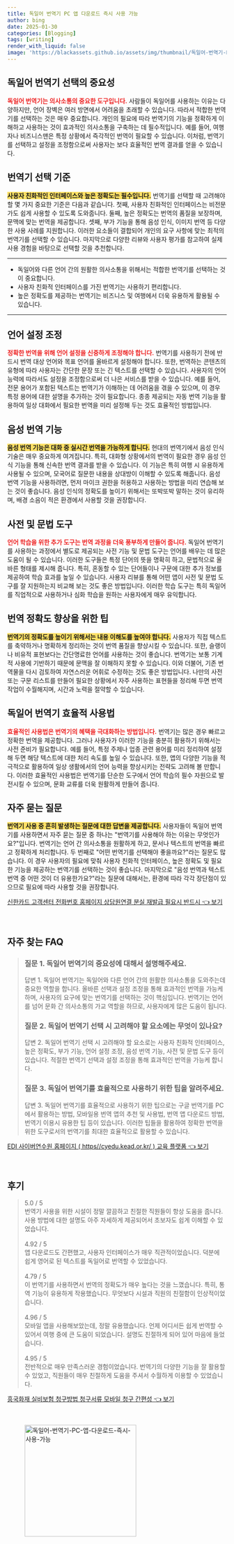 ```yaml
---
title: 독일어 번역기 PC 앱 다운로드 즉시 사용 가능
author: bing
date: 2025-01-30
categories: [Blogging]
tags: [writing]
render_with_liquid: false
image: 'https://blackassets.github.io/assets/img/thumbnail/독일어-번역기-PC-앱-다운로드-즉시-사용-가능.webp'
---
```



<h2 id='독일어_번역기_선택의_중요성'>독일어 번역기 선택의 중요성</h2>

<p><b><span style="color: #ee2323;">독일어 번역기는 의사소통의 중요한 도구입니다.</span></b> 사람들이 독일어를 사용하는 이유는 다양하지만, 언어 장벽은 여러 방면에서 어려움을 초래할 수 있습니다. 따라서 적합한 번역기를 선택하는 것은 매우 중요합니다. 개인의 필요에 따라 번역기의 기능을 정확하게 이해하고 사용하는 것이 효과적인 의사소통을 구축하는 데 필수적입니다. 예를 들어, 여행자나 비즈니스맨은 특정 상황에서 즉각적인 번역이 필요할 수 있습니다. 이처럼, 번역기를 선택하고 설정을 조정함으로써 사용자는 보다 효율적인 번역 결과를 얻을 수 있습니다.</p>

<h2 id='번역기_선택_기준'>번역기 선택 기준</h2>

<p><b><span style="background-color: #ffe066;">사용자 친화적인 인터페이스와 높은 정확도는 필수입니다.</span></b> 번역기를 선택할 때 고려해야 할 몇 가지 중요한 기준은 다음과 같습니다. 첫째, 사용자 친화적인 인터페이스는 비전문가도 쉽게 사용할 수 있도록 도와줍니다. 둘째, 높은 정확도는 번역의 품질을 보장하며, 문맥에 맞는 번역을 제공합니다. 셋째, 부가 기능을 통해 음성 인식, 이미지 번역 등 다양한 사용 사례를 지원합니다. 이러한 요소들이 결합되어 개인의 요구 사항에 맞는 최적의 번역기를 선택할 수 있습니다. 마지막으로 다양한 리뷰와 사용자 평가를 참고하여 실제 사용 경험을 바탕으로 선택할 것을 추천합니다.</p>

<hr />

<ul>
    <li>독일어와 다른 언어 간의 원활한 의사소통을 위해서는 적합한 번역기를 선택하는 것이 중요합니다.</li>
    <li>사용자 친화적 인터페이스를 가진 번역기는 사용하기 편리합니다.</li>
    <li>높은 정확도를 제공하는 번역기는 비즈니스 및 여행에서 더욱 유용하게 활용될 수 있습니다.</li>
</ul>

<hr />

<h2 id='언어_설정_조정'>언어 설정 조정</h2>

<p><b><span style="color: #ee2323;">정확한 번역을 위해 언어 설정을 신중하게 조정해야 합니다.</span></b> 번역기를 사용하기 전에 반드시 번역 대상 언어와 목표 언어를 올바르게 설정해야 합니다. 또한, 번역하는 콘텐츠의 유형에 따라 사용자는 간단한 문장 또는 긴 텍스트를 선택할 수 있습니다. 사용자의 언어 능력에 따라서도 설정을 조정함으로써 더 나은 서비스를 받을 수 있습니다. 예를 들어, 전문 용어가 포함된 텍스트는 번역기가 이해하는 데 어려움을 겪을 수 있으며, 이 경우 특정 용어에 대한 설명을 추가하는 것이 필요합니다. 종종 제공되는 자동 번역 기능을 활용하여 일상 대화에서 필요한 번역을 미리 설정해 두는 것도 효율적인 방법입니다.</p>

<h2 id='음성_번역_기능'>음성 번역 기능</h2>

<p><b><span style="background-color: #ffe066;">음성 번역 기능은 대화 중 실시간 번역을 가능하게 합니다.</span></b> 현대의 번역기에서 음성 인식 기술은 매우 중요하게 여겨집니다. 특히, 대화형 상황에서의 번역이 필요한 경우 음성 인식 기능을 통해 신속한 번역 결과를 받을 수 있습니다. 이 기능은 특히 여행 시 유용하게 사용될 수 있으며, 모국어로 질문한 내용을 상대방이 이해할 수 있도록 해줍니다. 음성 번역 기능을 사용하려면, 먼저 마이크 권한을 허용하고 사용하는 방법을 미리 연습해 보는 것이 좋습니다. 음성 인식의 정확도를 높이기 위해서는 또박또박 말하는 것이 유리하며, 배경 소음이 적은 환경에서 사용할 것을 권장합니다.</p>

<h2 id='사전_및_문법_도구'>사전 및 문법 도구</h2>

<p><b><span style="color: #ee2323;">언어 학습을 위한 추가 도구는 번역 과정을 더욱 풍부하게 만들어 줍니다.</span></b> 독일어 번역기를 사용하는 과정에서 별도로 제공되는 사전 기능 및 문법 도구는 언어를 배우는 데 많은 도움이 될 수 있습니다. 이러한 도구들은 특정 단어의 뜻을 명확히 하고, 문법적으로 올바른 형태를 제시해 줍니다. 특히, 혼동할 수 있는 단어들이나 구문에 대한 추가 정보를 제공하여 학습 효과를 높일 수 있습니다. 사용자 리뷰를 통해 어떤 앱이 사전 및 문법 도구를 잘 지원하는지 비교해 보는 것도 좋은 방법입니다. 이러한 학습 도구는 특히 독일어를 직업적으로 사용하거나 심화 학습을 원하는 사용자에게 매우 유익합니다.</p>

<h2 id='번역_정확도_향상_팁'>번역 정확도 향상을 위한 팁</h2>

<p><b><span style="background-color: #ffe066;">번역기의 정확도를 높이기 위해서는 내용 이해도를 높여야 합니다.</span></b> 사용자가 직접 텍스트를 축약하거나 명확하게 정리하는 것이 번역 품질을 향상시킬 수 있습니다. 또한, 슬랭이나 비유적 표현보다는 간단명료한 언어를 사용하는 것이 좋습니다. 번역기는 보통 기계적 사용에 기반하기 때문에 문맥을 잘 이해하지 못할 수 있습니다. 이와 더불어, 기존 번역물을 다시 검토하여 자연스러운 어휘로 수정하는 것도 좋은 방법입니다. 나만의 사전 또는 구문 리스트를 만들어 필요한 상황에서 자주 사용하는 표현들을 정리해 두면 번역 작업이 수월해지며, 시간과 노력을 절약할 수 있습니다.</p>

<h2 id='독일어_번역기_효율적_사용법'>독일어 번역기 효율적 사용법</h2>

<p><b><span style="color: #ee2323;">효율적인 사용법은 번역기의 혜택을 극대화하는 방법입니다.</span></b> 번역기는 많은 경우 빠르고 정확한 번역을 제공합니다. 그러나 사용자가 이러한 기능을 충분히 활용하기 위해서는 사전 준비가 필요합니다. 예를 들어, 특정 주제나 업종 관련 용어를 미리 정리하여 설정해 두면 해당 텍스트에 대한 처리 속도를 높일 수 있습니다. 또한, 앱의 다양한 기능을 적극적으로 활용하여 일상 생활에서의 언어 능력을 향상시키는 전략도 고려해 볼 만합니다. 이러한 효율적인 사용법은 번역기를 단순한 도구에서 언어 학습의 필수 자원으로 발전시킬 수 있으며, 문화 교류를 더욱 원활하게 만들어 줍니다.</p>

<h2 id='자주_묻는_질문'>자주 묻는 질문</h2>

<p><b><span style="background-color: #ffe066;">번역기 사용 중 흔히 발생하는 질문에 대한 답변을 제공합니다.</span></b> 사용자들이 독일어 번역기를 사용하면서 자주 묻는 질문 중 하나는 "번역기를 사용해야 하는 이유는 무엇인가요?"입니다. 번역기는 언어 간 의사소통을 원활하게 하고, 문서나 텍스트의 번역을 빠르고 정확하게 처리합니다. 두 번째로 "어떤 번역기를 선택해야 좋을까요?"라는 질문도 많습니다. 이 경우 사용자의 필요에 맞춰 사용자 친화적 인터페이스, 높은 정확도 및 필요한 기능을 제공하는 번역기를 선택하는 것이 좋습니다. 마지막으로 "음성 번역과 텍스트 번역 중 어떤 것이 더 유용한가요?"라는 질문에 대해서는, 환경에 따라 각각 장단점이 있으므로 필요에 따라 사용할 것을 권장합니다.</p>


<p><a class="click-button" title="신한카드 고객센터 전화번호 홈페이지 상담원연결 분실 재발급 필요시 반드시" href="https://blackassets.github.io/posts/%EC%8B%A0%ED%95%9C%EC%B9%B4%EB%93%9C-%EA%B3%A0%EA%B0%9D%EC%84%BC%ED%84%B0-%EC%A0%84%ED%99%94%EB%B2%88%ED%98%B8-%ED%99%88%ED%8E%98%EC%9D%B4%EC%A7%80-%EC%83%81%EB%8B%B4%EC%9B%90%EC%97%B0%EA%B2%B0-%EB%B6%84%EC%8B%A4-%EC%9E%AC%EB%B0%9C%EA%B8%89-%ED%95%84%EC%9A%94%EC%8B%9C-%EB%B0%98%EB%93%9C%EC%8B%9C/" rel="dofollow">신한카드 고객센터 전화번호 홈페이지 상담원연결 분실 재발급 필요시 반드시 👈 보기</a></p><br>
<h2 id='자주_찾는_FAQ'>자주 찾는 FAQ</h2>
<div itemscope="" itemtype="https://schema.org/FAQPage"> 
<blockquote> 
<div itemscope="" itemprop="mainEntity" itemtype="https://schema.org/Question"> 
<h3 itemprop="name">질문 1. 독일어 번역기의 중요성에 대해서 설명해주세요.</h3> 
<div itemscope="" itemprop="acceptedAnswer" itemtype="https://schema.org/Answer"> 
<span itemprop="text"> 
<p>답변 1. 독일어 번역기는 독일어와 다른 언어 간의 원활한 의사소통을 도와주는데 중요한 역할을 합니다. 올바른 선택과 설정 조정을 통해 효과적인 번역을 가능케 하며, 사용자의 요구에 맞는 번역기를 선택하는 것이 핵심입니다. 번역기는 언어를 넘어 문화 간 의사소통의 가교 역할을 하므로, 사용자에게 많은 도움이 됩니다.</p> 
</span> 
</div> 
</div> 

<div itemscope="" itemprop="mainEntity" itemtype="https://schema.org/Question"> 
<h3 itemprop="name">질문 2. 독일어 번역기 선택 시 고려해야 할 요소에는 무엇이 있나요?</h3> 
<div itemscope="" itemprop="acceptedAnswer" itemtype="https://schema.org/Answer"> 
<span itemprop="text"> 
<p>답변 2. 독일어 번역기 선택 시 고려해야 할 요소로는 사용자 친화적 인터페이스, 높은 정확도, 부가 기능, 언어 설정 조정, 음성 번역 기능, 사전 및 문법 도구 등이 있습니다. 적절한 번역기 선택과 설정 조정을 통해 효과적인 번역을 가능케 합니다.</p> 
</span> 
</div> 
</div> 

<div itemscope="" itemprop="mainEntity" itemtype="https://schema.org/Question"> 
<h3 itemprop="name">질문 3. 독일어 번역기를 효율적으로 사용하기 위한 팁을 알려주세요.</h3> 
<div itemscope="" itemprop="acceptedAnswer" itemtype="https://schema.org/Answer"> 
<span itemprop="text"> 
<p>답변 3. 독일어 번역기를 효율적으로 사용하기 위한 팁으로는 구글 번역기를 PC에서 활용하는 방법, 모바일용 번역 앱의 추천 및 사용법, 번역 앱 다운로드 방법, 번역기 이용시 유용한 팁 등이 있습니다. 이러한 팁들을 활용하여 정확한 번역을 위한 도구로서의 번역기를 최대한 효율적으로 활용할 수 있습니다.</p> 
</span> 
</div> 
</div> 
</blockquote> 
</div>
<p><a class="click-button" title="EDI 사이버연수원 홈페이지 ( https//cyedu.kead.or.kr/ ) 교육 플랫폼" href="https://blackassets.github.io/posts/EDI-%EC%82%AC%EC%9D%B4%EB%B2%84%EC%97%B0%EC%88%98%EC%9B%90-%ED%99%88%ED%8E%98%EC%9D%B4%EC%A7%80-(-httpscyedu.kead.or.kr-)-%EA%B5%90%EC%9C%A1-%ED%94%8C%EB%9E%AB%ED%8F%BC/" rel="dofollow">EDI 사이버연수원 홈페이지 ( https//cyedu.kead.or.kr/ ) 교육 플랫폼 👈 보기</a></p><br>
<h2 id='후기'>후기</h2>
<div itemscope itemtype="https://schema.org/Product">
  <blockquote>
  <div itemprop="review" itemscope itemtype="https://schema.org/Review">
      <div itemprop="reviewRating" itemscope itemtype="https://schema.org/Rating"> <span itemprop="ratingValue">5.0</span> / <span itemprop="bestRating">5</span> </div>
      <span itemprop="reviewBody">번역기 사용을 위한 시설이 정말 깔끔하고 친절한 직원들이 항상 도움을 줍니다. 사용 방법에 대한 설명도 아주 자세하게 제공되어서 초보자도 쉽게 이해할 수 있었습니다.</span>
  </div>
  <br>
  <div itemprop="review" itemscope itemtype="https://schema.org/Review">
      <div itemprop="reviewRating" itemscope itemtype="https://schema.org/Rating"> <span itemprop="ratingValue">4.92</span> / <span itemprop="bestRating">5</span> </div>
      <span itemprop="reviewBody">앱 다운로드도 간편했고, 사용자 인터페이스가 매우 직관적이었습니다. 덕분에 쉽게 영어로 된 텍스트를 독일어로 번역할 수 있었습니다.</span>
  </div>
  <br>
  <div itemprop="review" itemscope itemtype="https://schema.org/Review">
      <div itemprop="reviewRating" itemscope itemtype="https://schema.org/Rating"> <span itemprop="ratingValue">4.79</span> / <span itemprop="bestRating">5</span> </div>
      <span itemprop="reviewBody">이 번역기를 사용하면서 번역의 정확도가 매우 높다는 것을 느꼈습니다. 특히, 통역 기능이 유용하게 작용했습니다. 무엇보다 시설과 직원의 친절함이 인상적이었습니다.</span>
  </div>
  <br>
  <div itemprop="review" itemscope itemtype="https://schema.org/Review">
      <div itemprop="reviewRating" itemscope itemtype="https://schema.org/Rating"> <span itemprop="ratingValue">4.96</span> / <span itemprop="bestRating">5</span> </div>
      <span itemprop="reviewBody">모바일 앱을 사용해보았는데, 정말 유용했습니다. 언제 어디서든 쉽게 번역할 수 있어서 여행 중에 큰 도움이 되었습니다. 설명도 친절하게 되어 있어 마음에 들었습니다.</span>
  </div>
  <br>
  <div itemprop="review" itemscope itemtype="https://schema.org/Review">
      <div itemprop="reviewRating" itemscope itemtype="https://schema.org/Rating"> <span itemprop="ratingValue">4.95</span> / <span itemprop="bestRating">5</span> </div>
      <span itemprop="reviewBody">전반적으로 매우 만족스러운 경험이었습니다. 번역기의 다양한 기능을 잘 활용할 수 있었고, 직원들이 매우 친절하게 도움을 주셔서 수월하게 이용할 수 있었습니다.</span>
  </div>
  </blockquote>
</div>
<p><a class="click-button" title="흥국화재 실비보험 청구방법 청구서류 모바일 청구 간편성" href="https://blackassets.github.io/posts/%ED%9D%A5%EA%B5%AD%ED%99%94%EC%9E%AC-%EC%8B%A4%EB%B9%84%EB%B3%B4%ED%97%98-%EC%B2%AD%EA%B5%AC%EB%B0%A9%EB%B2%95-%EC%B2%AD%EA%B5%AC%EC%84%9C%EB%A5%98-%EB%AA%A8%EB%B0%94%EC%9D%BC-%EC%B2%AD%EA%B5%AC-%EA%B0%84%ED%8E%B8%EC%84%B1/" rel="dofollow">흥국화재 실비보험 청구방법 청구서류 모바일 청구 간편성 👈 보기</a></p><br>
<figure class="image"><img src="https://blackassets.github.io/assets/img/thumbnail/독일어-번역기-PC-앱-다운로드-즉시-사용-가능.webp" alt="독일어-번역기-PC-앱-다운로드-즉시-사용-가능" width="256" height="256"></figure>